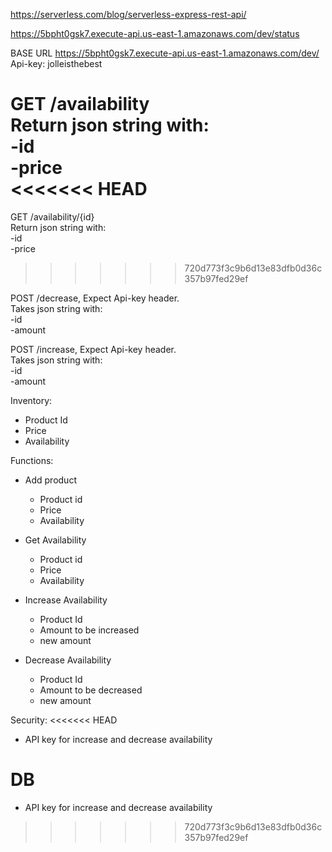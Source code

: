 https://serverless.com/blog/serverless-express-rest-api/

https://5bpht0gsk7.execute-api.us-east-1.amazonaws.com/dev/status

BASE URL https://5bpht0gsk7.execute-api.us-east-1.amazonaws.com/dev/
Api-key: jolleisthebest

GET /availability</br>
    Return json string with:</br>
    -id</br>
    -price</br>
<<<<<<< HEAD
=======

GET /availability/{id}</br>
    Return json string with:</br>
    -id</br>
    -price</br>
>>>>>>> 720d773f3c9b6d13e83dfb0d36c357b97fed29ef
    
    
POST /decrease, Expect Api-key header.</br>
Takes json string with:</br>
    -id</br>
    -amount</br>
    
POST /increase, Expect Api-key header.</br>
Takes json string with:</br>
    -id</br>
    -amount</br>

    


Inventory:
  - Product Id
  - Price
  - Availability

Functions:
  - Add product
    - Product id
    + Price
    + Availability

  - Get Availability
    - Product id 
    + Price
    + Availability

  - Increase Availability
    - Product Id
    - Amount to be increased
    + new amount

  - Decrease Availability
    - Product Id
    - Amount to be decreased
    + new amount

Security:
<<<<<<< HEAD
  - API key for increase and decrease availability


DB 
=======
  - API key for increase and decrease availability
>>>>>>> 720d773f3c9b6d13e83dfb0d36c357b97fed29ef
